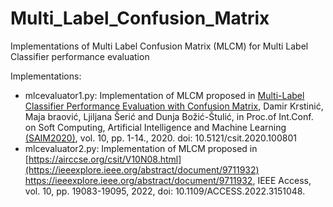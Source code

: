# Multi_Label_Confusion_Matrix

Implementations of Multi Label Confusion Matrix (MLCM) for Multi Label Classifier performance evaluation

Implementations:
- mlcevaluator1.py: Implementation of MLCM proposed in [Multi-Label Classifier Performance Evaluation with Confusion Matrix](https://aircconline.com/csit/abstract/v10n8/csit100801.html), 
Damir Krstinić, Maja braović, Ljiljana Šerić and Dunja Božić-Štulić, 
in Proc.of Int.Conf. on Soft Computing, Artificial Intelligence and Machine Learning 
[(SAIM2020)](https://airccse.org/csit/V10N08.html), vol. 10, pp. 1-14., 2020. doi: 10.5121/csit.2020.100801
- mlcevaluator2.py: Implementation of MLCM proposed in [https://airccse.org/csit/V10N08.html](https://ieeexplore.ieee.org/abstract/document/9711932)
https://ieeexplore.ieee.org/abstract/document/9711932, IEEE Access, vol. 10, pp. 19083-19095, 2022, doi: 10.1109/ACCESS.2022.3151048.
